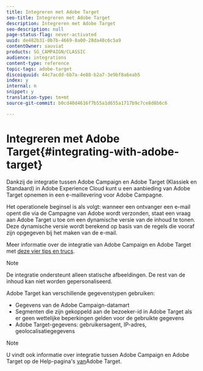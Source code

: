 ```yaml
---
title: Integreren met Adobe Target
seo-title: Integreren met Adobe Target
description: Integreren met Adobe Target
seo-description: null
page-status-flag: never-activated
uuid: de482b31-0b7b-4669-8a00-28da48c6c5a9
contentOwner: sauviat
products: SG_CAMPAIGN/CLASSIC
audience: integrations
content-type: reference
topic-tags: adobe-target
discoiquuid: 44c7acdd-6b7a-4e88-b2a7-3e9bf8a6eab5
index: y
internal: n
snippet: y
translation-type: tm+mt
source-git-commit: b0cd40d4616f7b55a1d655a1717b9c7ce8d8b6c6

---
```



# Integreren met Adobe Target{#integrating-with-adobe-target}

Dankzij de integratie tussen Adobe Campaign en Adobe Target (Klassiek en Standaard) in Adobe Experience Cloud kunt u een aanbieding van Adobe Target opnemen in een e-maillevering voor Adobe Campagne.

Het operationele beginsel is als volgt: wanneer een ontvanger een e-mail opent die via de Campagne van Adobe wordt verzonden, staat een vraag aan Adobe Target u toe om een dynamische versie van de inhoud te tonen. Deze dynamische versie wordt berekend op basis van de regels die vooraf zijn opgegeven bij het maken van de e-mail.

Meer informatie over de integratie van Adobe Campaign en Adobe Target met [deze vier tips en trucs](https://www.adobe.com/content/dam/www/us/en/marketing/campaign/pdfs/Adobe_Campaign_for_Target_Tips_and_Tricks.pdf).
>[!NOTE]
>
>De integratie ondersteunt alleen statische afbeeldingen. De rest van de inhoud kan niet worden gepersonaliseerd.

Adobe Target kan verschillende gegevenstypen gebruiken:

* Gegevens van de Adobe Campaign-datamart
* Segmenten die zijn gekoppeld aan de bezoeker-id in Adobe Target als er geen wettelijke beperkingen gelden voor de gebruikte gegevens
* Adobe Target-gegevens: gebruikersagent, IP-adres, geolocalisatiegegevens

>[!NOTE]
>
>U vindt ook informatie over integratie tussen Adobe Campaign en Adobe Target op de Help-pagina&#39;s [van](https://marketing.adobe.com/resources/help/en_US/target/a4t/c_campaign_and_target.html)Adobe Target.
